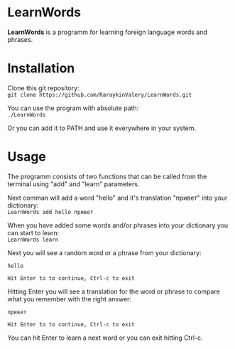 # LearnWords

**LearnWords** is a programm for learning foreign language words and phrases.

# Installation
Clone this git repository:\
```git clone https://github.com/RaraykinValery/LearnWords.git```

You can use the program with absolute path:\
```./LearnWords```

Or you can add it to PATH and use it everywhere in your system.

# Usage

The programm consists of two functions that can be called from the terminal using "add" and "learn" parameters.

Next comman will add a word "hello" and it's translation "привет" into your dictionary:\
```LearnWords add hello привет```

When you have added some words and/or phrases into your dictionary you can start to learn:\
```LearnWords learn```

Next you will see a random word or a phrase from your dictionary:
```
hello

Hit Enter to to continue, Ctrl-c to exit
```

Hitting Enter you will see a translation for the word or phrase to compare what you remember with the right answer:
```
привет

Hit Enter to to continue, Ctrl-c to exit
```

You can hit Enter to learn a next word or you can exit hitting Ctrl-c.
